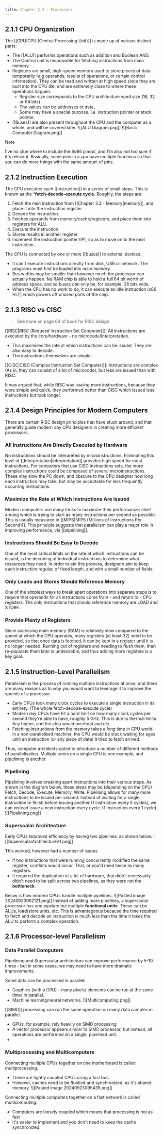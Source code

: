 ```yaml
---
title: Chapter 2.1 - Processors
---
```

## 2.1.1 CPU Organization
The [[CPU|CPU (Central Processing Unit)]] is made up of various distinct parts: 
- The [[ALU]] performs operations such as addition and Boolean AND.
- The Control unit is responsible for fetching instructions from main memory
- Registers are small, high-speed memory used to store pieces of data temporarily (e.g operands, results of operations, or certain control information). They can be read and written at high speed since they are built into the CPU die, and are extremely close to where these operations happen.
	- Register size corresponds to the CPU architecture word size (16, 32 or 64 bits)
	- The values can be addresses or data,
	- Some may have a special purpose. i.e. instruction pointer or stack pointer.
- [[Buses]] are also present throughout the CPU and the computer as a whole, and will be covered later.
![[ALU Diagram.png]]
![[Basic Computer Diagram.png]]

>[!note]
>I've no clue where to include the 8o86 pinout, and I'm also not too sure if it's relevant.
>Basically, some pins in a cpu have multiple functions so that you can do more things with the same amount of pins.
## 2.1.2 Instruction Execution
The CPU executes each [[instruction]] in a series of small steps. This is known as the ***fetch-decode-execute cycle.** Roughly, the steps are:
1. Fetch the next instruction from [[Chapter 3.3 - Memory|memory]], and place it into the instruction register.
2. Decode the instruction.
3. Fetches operands from memory/cache/registers, and place them into registers for ALU.
4. Execute the instruction.
5. Stores results in another register.
6. Increment the instruction pointer (IP), so as to move on to the next instruction..

The CPU is connected by one or more [[buses]] to external devices.
- It can't execute instructions directly from disk, USB or network. The programs must first be loaded into main *memory*.
- Bus widths may be smaller than however much the processor can actually happen. No RAM chip is able to hold a full 64 bit worth of address space, and so buses can only be, for example, 36 bits wide.
- When the CPU has no work to do, it can execute an idle instruction (x86 HLT) which powers off unused parts of the chip.

## 2.1.3 RISC vs CISC

>See more on page 64 of book for RISC design.

[[RISC|RISC (Reduced Instruction Set Computer)]]: All instructions are executed by the core/hardware - no microcode/interpretation.
- This maximises the rate at which instructions can be issued. They are also easy to decode.
- The instructions themselves are simple.

[[CISC|CISC (Complex Instruction Set Computer)]]: Instructions are complex (As in, they can consist of a lot of microcode), but less are issued than with RISC.

It was argued that, while RISC was issuing more instructions, because they were simple and quick, they performed better than CISC which issued less instructions but took longer.

## 2.1.4 Design Principles for Modern Computers
There are certain RISC design principles that have stuck around, and that generally guide modern day CPU designers in creating more efficient processors.

### All Instructions Are Directly Executed by Hardware
No instructions should be interpreted by microinstructions. Eliminating this level of [[Interpretation|interpretation]] provides high speed for most instructions. For computers that use CISC instructions sets, the more complex instructions could be composed of several microinstructions. These may slow the PC down, and obscure to the CPU designer how long each instruction may take, but may be acceptable for less frequently occurring instructions.

### Maximize the Rate at Which Instructions Are Issued
Modern computers use many tricks to maximize their performance; chief among which is trying to start as many instructions per second as possible. This is usually measured in [[MIPS|MIPS (Millions of Instructions Per Second)]]. This principle suggests that parallelism can play a major role in improving performance, via [[pipelining]].

### Instructions Should Be Easy to Decode
One of the most critical limits on the rate at which instructions can be issued, is the decoding of individual instructions to determine what resources they need. In order to aid this process, designers aim to keep each instruction regular, of fixed length, and with a small number of fields.

### Only Loads and Stores Should Reference Memory
One of the simplest ways to break apart operations into separate steps is to require that operands for all instructions come from - and return to - CPU registers. The only instructions that should reference memory are LOAD and STORE.

### Provide Plenty of Registers
Since accessing main memory (RAM) is relatively slow compared to the speed at which the CPU operates, many registers (at least 32) need to be provided, so that once data is fetched, it can be kept in a register until it is no longer needed. Running out of registers and needing to flush them, then re-populate them later is undesirable, and thus adding more registers is a key goal.

## 2.1.5 Instruction-Level Parallelism
Parallelism is the process of running multiple instructions at once, and there are many reasons as to why you would want to leverage it to improve the speeds of a processor.
- Early CPUs took many clock cycles to execute a single instruction in its entirety. (The whole fetch-decode-execute cycle)
- Modern day CPUs have hit a hard limit on how many clock cycles per second they're able to have, roughly 5 GHz. This is due to thermal limits. Any higher, and the chip would overheat and die.
- Fetching instructions from the memory takes a *long* time in CPU world. In a non-parallelised machine, the CPU would be stuck waiting for ages until an instruction (or any piece of data) it tried to fetch arrived.

Thus, computer architects opted to introduce a number of different methods of parallelisation. Multiple cores on a single CPU is one example, and pipelining is another.

### Pipelining
Pipelining involves breaking apart instructions into their various steps. As shown in the diagram below, these steps may be (depending on the CPU) Fetch, Decode, Execute, Memory, Write. Pipelining allows for many more instructions to be issued per second. Instead of waiting for a single instruction to finish before issuing another (1 instruction every 5 cycles), we can instead issue a new instruction every cycle. (1 instruction every 1 cycle).
![[Pipelining.png]]

### Superscalar Architecture

Early CPUs improved efficiency by having two pipelines, as shown below.
![[SuperscalarArchitectureV1.png]]

This worked, however had a number of issues.
- If two instructions that were running concurrently modified the same register, conflicts would occur. That, or you'd need twice as many registers.
- It required the duplication of a lot of hardware, that didn't necessarily didn't need to be split across two pipelines, as they were not the **bottleneck.**

Below is how modern CPUs handle multiple pipelines.
![[Pasted image 20240923092121.png]]
Instead of adding more pipelines, a superscalar processor has *one pipeline* but multiple **functional units**. These can be ALUs, load/store units, etc. This is advantageous because the time required to fetch and decode an instruction is much less than the time it takes the ALU to perform a complex operation.

## 2.1.6 Processor-level Parallelism

### Data Parallel Computers

Pipelining and Superscalar architecture can improve performance by 5-10 times - but in some cases, we may need to have more dramatic improvements.

Some data can be processed in parallel:
- Graphics (with a GPU) - many pixels/ elements can be run at the same time/ in parallel.
- Machine learning/neural networks.
![[Multicomputing.png]]

[[SIMD]] processing can run the same operation on many data samples in parallel.
- GPUs, for example, rely heavily on SIMD processing
- A vector processor appears similar to SIMD processor, but instead, all operations are performed on a single, pipelined unit.
- 
### Multiprocessing and Multicomputers

Connecting multiple CPUs together on one motherboard is called multiprocessing.
- These are tightly coupled CPUs using a fast bus.
- However, caches need to be flushed and synchronized, as it's shared memory.
![[Pasted image 20240923095435.png]]

Connecting multiple computers together on a fast network is called multicomputing.
- Computers are loosely coupled which means that processing is not as fast
- It's easier to implement and you don't need to keep the cache synchronized.